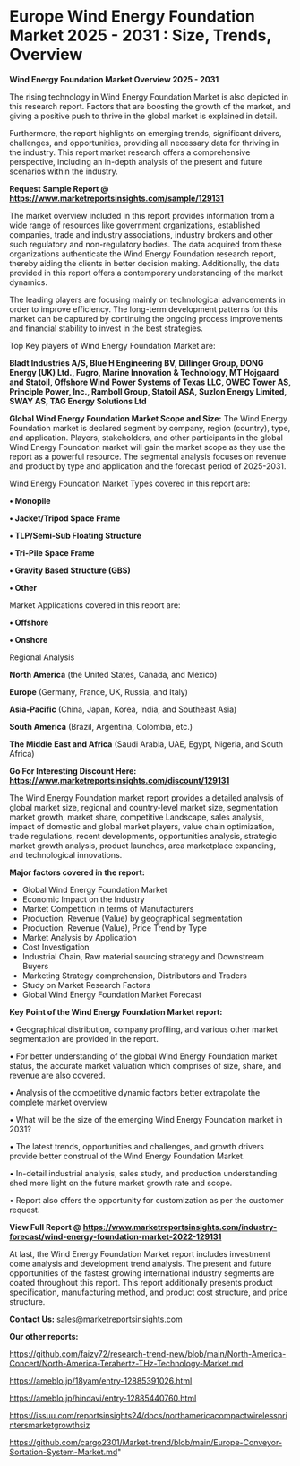  # Europe Wind Energy Foundation Market 2025 - 2031 : Size, Trends, Overview

<Strong> Wind Energy Foundation Market Overview 2025 - 2031</strong>

The rising technology in Wind Energy Foundation Market is also depicted in this research report. Factors that are boosting the growth of the market, and giving a positive push to thrive in the global market is explained in detail.

Furthermore, the report highlights on emerging trends, significant drivers, challenges, and opportunities, providing all necessary data for thriving in the industry. This report market research offers a comprehensive perspective, including an in-depth analysis of the present and future scenarios within the industry.

<strong>Request Sample Report @ <a href=https://www.marketreportsinsights.com/sample/129131>https://www.marketreportsinsights.com/sample/129131</a></strong>

The market overview included in this report provides information from a wide range of resources like government organizations, established companies, trade and industry associations, industry brokers and other such regulatory and non-regulatory bodies. The data acquired from these organizations authenticate the Wind Energy Foundation research report, thereby aiding the clients in better decision making. Additionally, the data provided in this report offers a contemporary understanding of the market dynamics.

The leading players are focusing mainly on technological advancements in order to improve efficiency. The long-term development patterns for this market can be captured by continuing the ongoing process improvements and financial stability to invest in the best strategies.

Top Key players of Wind Energy Foundation Market are:

<strong>Bladt Industries A/S, Blue H Engineering BV, Dillinger Group, DONG Energy (UK) Ltd., Fugro, Marine Innovation & Technology, MT Hojgaard and Statoil, Offshore Wind Power Systems of Texas LLC, OWEC Tower AS, Principle Power, Inc., Ramboll Group, Statoil ASA, Suzlon Energy Limited, SWAY AS, TAG Energy Solutions Ltd</strong>

<strong><b>Global Wind Energy Foundation Market Scope and Size:</b></strong>
The Wind Energy Foundation market is declared segment by company, region (country), type, and application. Players, stakeholders, and other participants in the global Wind Energy Foundation market will gain the market scope as they use the report as a powerful resource. The segmental analysis focuses on revenue and product by type and application and the forecast period of 2025-2031.

Wind Energy Foundation Market Types covered in this report are:

<strong>• Monopile

• Jacket/Tripod Space Frame

• TLP/Semi-Sub Floating Structure

• Tri-Pile Space Frame

• Gravity Based Structure (GBS)

• Other</strong>

Market Applications covered in this report are:

<strong>• Offshore

• Onshore</strong> 

Regional Analysis

<strong>North America</strong> (the United States, Canada, and Mexico)

<strong>Europe</strong> (Germany, France, UK, Russia, and Italy)

<strong>Asia-Pacific</strong> (China, Japan, Korea, India, and Southeast Asia)

<strong>South America</strong> (Brazil, Argentina, Colombia, etc.)

<strong>The Middle East and Africa</strong> (Saudi Arabia, UAE, Egypt, Nigeria, and South Africa)

<strong>Go For Interesting Discount Here: <a href=https://www.marketreportsinsights.com/discount/129131>https://www.marketreportsinsights.com/discount/129131</a></strong>

The Wind Energy Foundation market report provides a detailed analysis of global market size, regional and country-level market size, segmentation market growth, market share, competitive Landscape, sales analysis, impact of domestic and global market players, value chain optimization, trade regulations, recent developments, opportunities analysis, strategic market growth analysis, product launches, area marketplace expanding, and technological innovations.

<strong><b>Major factors covered in the report:</b></strong>
<ul>
  <li>Global Wind Energy Foundation Market </li>
  <li>Economic Impact on the Industry</li>
  <li>Market Competition in terms of Manufacturers</li>
  <li>Production, Revenue (Value) by geographical segmentation</li>
  <li>Production, Revenue (Value), Price Trend by Type</li>
  <li>Market Analysis by Application</li>
  <li>Cost Investigation</li>
  <li>Industrial Chain, Raw material sourcing strategy and Downstream Buyers</li>
  <li>Marketing Strategy comprehension, Distributors and Traders</li>
  <li>Study on Market Research Factors</li>
  <li>Global Wind Energy Foundation Market Forecast</li>
</ul>

<strong><b>Key Point of the Wind Energy Foundation Market report:</b></strong>

• Geographical distribution, company profiling, and various other market segmentation are provided in the report.

• For better understanding of the global Wind Energy Foundation market status, the accurate market valuation which comprises of size, share, and revenue are also covered.

• Analysis of the competitive dynamic factors better extrapolate the complete market overview

• What will be the size of the emerging Wind Energy Foundation market in 2031?

• The latest trends, opportunities and challenges, and growth drivers provide better construal of the Wind Energy Foundation Market.

• In-detail industrial analysis, sales study, and production understanding shed more light on the future market growth rate and scope.

• Report also offers the opportunity for customization as per the customer request.

<strong><b>View Full Report @ <a href=https://www.marketreportsinsights.com/industry-forecast/wind-energy-foundation-market-2022-129131>https://www.marketreportsinsights.com/industry-forecast/wind-energy-foundation-market-2022-129131</a></b></strong>


At last, the Wind Energy Foundation Market report includes investment come analysis and development trend analysis. The present and future opportunities of the fastest growing international industry segments are coated throughout this report. This report additionally presents product specification, manufacturing method, and product cost structure, and price structure.

<strong>Contact Us:</strong>
sales@marketreportsinsights.com

<strong>Our other reports:</strong>

<a href=https://github.com/faizy72/research-trend-new/blob/main/North-America-Concert/North-America-Terahertz-THz-Technology-Market.md>https://github.com/faizy72/research-trend-new/blob/main/North-America-Concert/North-America-Terahertz-THz-Technology-Market.md</a>

<a href=https://ameblo.jp/18yam/entry-12885391026.html>https://ameblo.jp/18yam/entry-12885391026.html</a>

<a href=https://ameblo.jp/hindavi/entry-12885440760.html>https://ameblo.jp/hindavi/entry-12885440760.html</a>

<a href=https://issuu.com/reportsinsights24/docs/northamericacompactwirelessprintersmarketgrowthsiz>https://issuu.com/reportsinsights24/docs/northamericacompactwirelessprintersmarketgrowthsiz</a>

<a href=https://github.com/cargo2301/Market-trend/blob/main/Europe-Conveyor-Sortation-System-Market.md>https://github.com/cargo2301/Market-trend/blob/main/Europe-Conveyor-Sortation-System-Market.md</a>"
